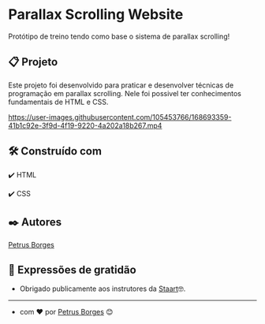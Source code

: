 # Parallax Scrolling Website

Protótipo de treino tendo como base o sistema de parallax scrolling!

## 📋 Projeto

Este projeto foi desenvolvido para praticar e desenvolver técnicas de programação em parallax scrolling.
Nele foi possivel ter conhecimentos fundamentais de HTML e CSS.

https://user-images.githubusercontent.com/105453766/168693359-41b1c92e-3f9d-4f19-9220-4a202a18b267.mp4

## 🛠️ Construído com

✔️ HTML

✔️ CSS

## ✒️ Autores

[Petrus Borges](https://github.com/PetrusBorges)

## 🎁 Expressões de gratidão

- Obrigado publicamente aos instrutores da [Staart](https://github.com/oCode-21)🤓.

---

- com ❤️ por [Petrus Borges](https://www.linkedin.com/in/petrusborgesmachado/) 😊

